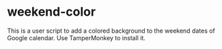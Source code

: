 # weekend-color
This is a user script to add a colored background to the weekend dates of Google calendar. Use TamperMonkey to install it.

